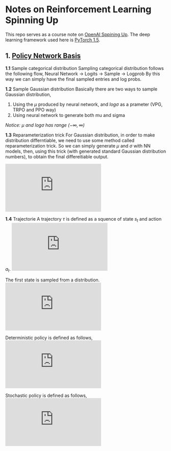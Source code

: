 # Notes on Reinforcement Learning Spinning Up

This repo serves as a course note on [OpenAI Sppining Up](https://spinningup.openai.com/en/latest/).
The deep learning framework used here is [PyTorch 1.5](https://https://pytorch.org/).

## 1. [Policy Network Basis](./intro_policynet/policy.py)
**1.1** Sample categorical distribution
Sampling categorical distribution follows the following flow,
Neural Network -> Logits -> Sample -> Logprob
By this way we can simply have the final sampled entries and log probs.

**1.2** Sample Gaussian distribution
Basically there are two ways to sample Gaussian distribution,

1. Using the $\mu$ produced by neural network, and $log \sigma$ as a prameter (VPG, TRPO and PPO way)
2. Using neural network to generate both mu and sigma

*Notice: $\mu$ and $log \sigma$ has range $(-\infty, \infty)$*

**1.3** Reparameterization trick
For Gaussian distribution, in order to make distribution differntiable, we need to use some method called reparameterization trick. So we can simply generate $\mu$ and $\sigma$ with NN models, then, using this trick (with generated standard Gaussian distribution numbers), to obtain the final differeitiable output.

![Eqn](https://microsoft.codecogs.com/svg.latex?%5Cmathbf%7BX%7D%20%5Csim%20N%28%5Cmu%2C%20%5Csigma%29%20%5Cto%20%5Cmathbf%7BX%7D%20%5Csim%20%5Cmu%20%2B%20%5Csigma%20%5Ccdot%20N%280%2C%201%29%20)
<!--$$\mathbf{X} \sim N(\mu, \sigma) \to \mathbf{X} \sim \mu + \sigma \cdot N(0, 1) $$-->


**1.4** Trajectorie
A trajectory $\tau$ is defined as a squence of state $s_t$ and action $a_t$.
![Eqn](https://microsoft.codecogs.com/svg.latex?%20%5Ctau%20%3D%20%28s_0%2C%20a_0%2C%20s_1%2C%20a_1%2C%20...%29)
<!--$$ \tau = (s_0, a_0, s_1, a_1, ...)$$-->


The first state is sampled from a distribution.
![Eqn](https://microsoft.codecogs.com/svg.latex?%20s_0%20%5Csim%20%5Crho_0%28%5Ccdot%29)
<!--$$ s_0 \sim \rho_0(\cdot)$$-->

Deterministic policy is defined as follows,
![Eqn](https://microsoft.codecogs.com/svg.latex?s_%7Bt%2B1%7D%20%3D%20f%28s_t%20%2B%20a_t%29)
<!--$$s_{t+1} = f(s_t + a_t)$$-->

Stochastic policy is defined as follows,
![Eqn](https://microsoft.codecogs.com/svg.latex?s_%7Bt%2B1%7D%20%5Csim%20P%28%5Ccdot%20%7C%20s_t%2C%20a_t%29)
<!--$$s_{t+1} \sim P(\cdot | s_t, a_t)$$-->

